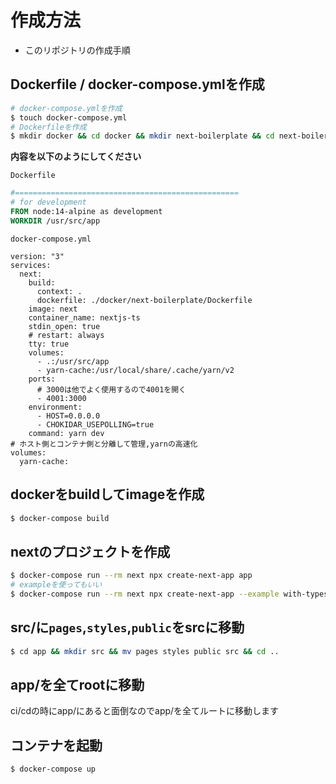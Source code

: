 # 作成方法
- このリポジトリの作成手順

## Dockerfile / docker-compose.ymlを作成

```bash
# docker-compose.ymlを作成
$ touch docker-compose.yml
# Dockerfileを作成
$ mkdir docker && cd docker && mkdir next-boilerplate && cd next-boilerplate && touch Dockerfile && cd ../../
```

**内容を以下のようにしてください**

`Dockerfile`
```Dockerfile
#==================================================
# for development
FROM node:14-alpine as development
WORKDIR /usr/src/app
```

`docker-compose.yml`
```
version: "3"
services:
  next:
    build:
      context: .
      dockerfile: ./docker/next-boilerplate/Dockerfile
    image: next
    container_name: nextjs-ts
    stdin_open: true
    # restart: always
    tty: true
    volumes:
      - .:/usr/src/app
      - yarn-cache:/usr/local/share/.cache/yarn/v2
    ports:
      # 3000は他でよく使用するので4001を開く
      - 4001:3000
    environment:
      - HOST=0.0.0.0
      - CHOKIDAR_USEPOLLING=true
    command: yarn dev
# ホスト側とコンテナ側と分離して管理,yarnの高速化
volumes:
  yarn-cache:
```

## dockerをbuildしてimageを作成
```bash
$ docker-compose build
```

## nextのプロジェクトを作成
```bash
$ docker-compose run --rm next npx create-next-app app
# exampleを使ってもいい
$ docker-compose run --rm next npx create-next-app --example with-typescript-eslint-jest app
```

## src/に`pages`,`styles`,`public`をsrcに移動
```bash
$ cd app && mkdir src && mv pages styles public src && cd ..
```

## app/を全てrootに移動
ci/cdの時にapp/にあると面倒なのでapp/を全てルートに移動します

## コンテナを起動
```bash
$ docker-compose up
```


